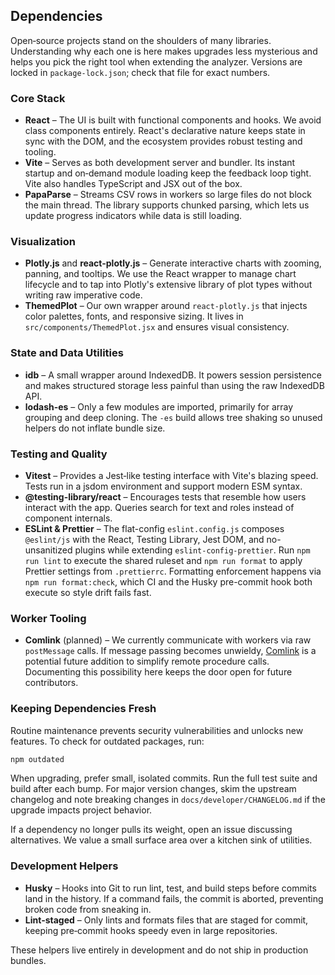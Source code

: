 ## Dependencies

Open‑source projects stand on the shoulders of many libraries. Understanding why each one is here makes upgrades less
mysterious and helps you pick the right tool when extending the analyzer. Versions are locked in `package-lock.json`;
check that file for exact numbers.

### Core Stack

- **React** – The UI is built with functional components and hooks. We avoid class components entirely. React's
  declarative nature keeps state in sync with the DOM, and the ecosystem provides robust testing and tooling.
- **Vite** – Serves as both development server and bundler. Its instant startup and on‑demand module loading keep the
  feedback loop tight. Vite also handles TypeScript and JSX out of the box.
- **PapaParse** – Streams CSV rows in workers so large files do not block the main thread. The library supports
  chunked parsing, which lets us update progress indicators while data is still loading.

### Visualization

- **Plotly.js** and **react-plotly.js** – Generate interactive charts with zooming, panning, and tooltips. We use the
  React wrapper to manage chart lifecycle and to tap into Plotly's extensive library of plot types without writing raw
  imperative code.
- **ThemedPlot** – Our own wrapper around `react-plotly.js` that injects color palettes, fonts, and responsive sizing.
  It lives in `src/components/ThemedPlot.jsx` and ensures visual consistency.

### State and Data Utilities

- **idb** – A small wrapper around IndexedDB. It powers session persistence and makes structured storage less painful
  than using the raw IndexedDB API.
- **lodash-es** – Only a few modules are imported, primarily for array grouping and deep cloning. The `-es` build allows
  tree shaking so unused helpers do not inflate bundle size.

### Testing and Quality

- **Vitest** – Provides a Jest‑like testing interface with Vite's blazing speed. Tests run in a jsdom environment and
  support modern ESM syntax.
- **@testing-library/react** – Encourages tests that resemble how users interact with the app. Queries search for text
  and roles instead of component internals.
- **ESLint & Prettier** – The flat-config `eslint.config.js` composes `@eslint/js` with the React, Testing Library, Jest DOM,
  and no-unsanitized plugins while extending `eslint-config-prettier`. Run `npm run lint` to execute the shared ruleset and
  `npm run format` to apply Prettier settings from `.prettierrc`. Formatting enforcement happens via `npm run format:check`,
  which CI and the Husky pre-commit hook both execute so style drift fails fast.

### Worker Tooling

- **Comlink** (planned) – We currently communicate with workers via raw `postMessage` calls. If message passing becomes
  unwieldy, [Comlink](https://github.com/GoogleChromeLabs/comlink) is a potential future addition to simplify remote
  procedure calls. Documenting this possibility here keeps the door open for future contributors.

### Keeping Dependencies Fresh

Routine maintenance prevents security vulnerabilities and unlocks new features. To check for outdated packages, run:

```bash
npm outdated
```

When upgrading, prefer small, isolated commits. Run the full test suite and build after each bump. For major version
changes, skim the upstream changelog and note breaking changes in `docs/developer/CHANGELOG.md` if the upgrade impacts
project behavior.

If a dependency no longer pulls its weight, open an issue discussing alternatives. We value a small surface area over a
kitchen sink of utilities.

### Development Helpers

- **Husky** – Hooks into Git to run lint, test, and build steps before commits land in the history. If a command fails,
  the commit is aborted, preventing broken code from sneaking in.
- **Lint‑staged** – Only lints and formats files that are staged for commit, keeping pre‑commit hooks speedy even in large
  repositories.

These helpers live entirely in development and do not ship in production bundles.

